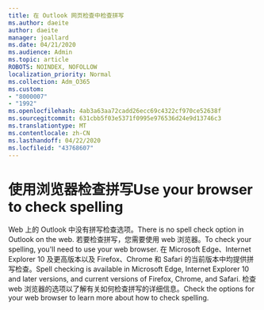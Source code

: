 ```yaml
---
title: 在 Outlook 网页检查中检查拼写
ms.author: daeite
author: daeite
manager: joallard
ms.date: 04/21/2020
ms.audience: Admin
ms.topic: article
ROBOTS: NOINDEX, NOFOLLOW
localization_priority: Normal
ms.collection: Adm_O365
ms.custom:
- "8000007"
- "1992"
ms.openlocfilehash: 4ab3a63aa72cadd26ecc69c4322cf970ce52638f
ms.sourcegitcommit: 631cbb5f03e5371f0995e976536d24e9d13746c3
ms.translationtype: MT
ms.contentlocale: zh-CN
ms.lasthandoff: 04/22/2020
ms.locfileid: "43768607"
---
```

# <a name="use-your-browser-to-check-spelling"></a><span data-ttu-id="542d8-102">使用浏览器检查拼写</span><span class="sxs-lookup"><span data-stu-id="542d8-102">Use your browser to check spelling</span></span>

<span data-ttu-id="542d8-103">Web 上的 Outlook 中没有拼写检查选项。</span><span class="sxs-lookup"><span data-stu-id="542d8-103">There is no spell check option in Outlook on the web.</span></span> <span data-ttu-id="542d8-104">若要检查拼写，您需要使用 web 浏览器。</span><span class="sxs-lookup"><span data-stu-id="542d8-104">To check your spelling, you'll need to use your web browser.</span></span> <span data-ttu-id="542d8-105">在 Microsoft Edge、Internet Explorer 10 及更高版本以及 Firefox、Chrome 和 Safari 的当前版本中均提供拼写检查。</span><span class="sxs-lookup"><span data-stu-id="542d8-105">Spell checking is available in Microsoft Edge, Internet Explorer 10 and later versions, and current versions of Firefox, Chrome, and Safari.</span></span> <span data-ttu-id="542d8-106">检查 web 浏览器的选项以了解有关如何检查拼写的详细信息。</span><span class="sxs-lookup"><span data-stu-id="542d8-106">Check the options for your web browser to learn more about how to check spelling.</span></span>